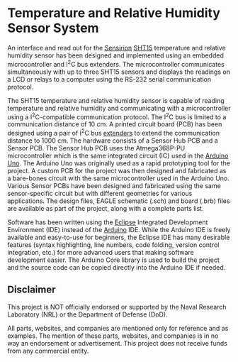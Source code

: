 # Temperature and Relative Humidity Sensor System #

An interface and read out for the [Sensirion](http://www.sensirion.com/en/home/) [SHT15](http://www.sensirion.com/en/products/humidity-temperature/humidity-sensor-sht15/) temperature and relative humidity sensor has been designed and implemented using an embedded microcontroller and I<sup>2</sup>C bus extenders. The microcontroller communicates simultaneously with up to three SHT15 sensors and displays the readings on a LCD or relays to a computer using the RS-232 serial communication protocol.

The SHT15 temperature and relative humidity sensor is capable of reading temperature and relative humidity and communicating with a microcontroller using a I<sup>2</sup>C-compatible communication protocol. The I<sup>2</sup>C bus is limited to a communication distance of 10 cm. A printed circuit board (PCB) has been designed using a pair of I<sup>2</sup>C bus [extenders](http://www.nxp.com/documents/data_sheet/P82B715.pdf) to extend the communication distance to 1000 cm. The hardware consists of a Sensor Hub PCB and a Sensor PCB. The Sensor Hub PCB uses the Atmega368P-PU microcontroller which is the same integrated circuit (IC) used in the [Arduino Uno](http://www.arduino.cc). The Arduino Uno was originally used as a rapid prototyping tool for the project. A custom PCB for the project was then designed and fabricated as a bare-bones circuit with the same microcontroller used in the Arduino Uno. Various Sensor PCBs have been designed and fabricated using the same sensor-specific circuit but with different geometries for various applications. The design files, EAGLE schematic (.sch) and board (.brb) files are available as part of the project, along with a complete parts list.

Software has been written using the [Eclipse](http://www.eclipse.org/) Integrated Development Environment (IDE) instead of the [Arduino](http://www.arduino.cc) IDE. While the Arduino IDE is freely available and easy-to-use for beginners, the Eclipse IDE has many desirable features (syntax highlighting, line numbers, code folding, version control integration, etc.) for more advanced users that making software development easier. The Arduino Core library is used to build the project and the source code can be copied directly into the Arduino IDE if needed.

## Disclaimer ##

This project is NOT officially endorsed or supported by the Naval Research Laboratory (NRL) or the Department of Defense (DoD).

All parts, websites, and companies are mentioned only for reference and as examples. The mention of these parts, websites, and companies is in no way an endorsement or advertisement. This project does not receive funds from any commercial entity.